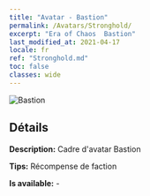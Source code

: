 ```yaml
---
title: "Avatar - Bastion"
permalink: /Avatars/Stronghold/
excerpt: "Era of Chaos  Bastion"
last_modified_at: 2021-04-17
locale: fr
ref: "Stronghold.md"
toc: false
classes: wide
---
```

 ![Bastion](/images/a/avatarFrame_4.png)

## Détails

 **Description:** Cadre d'avatar Bastion 

 **Tips:** Récompense de faction 

 **Is available:**  - 

